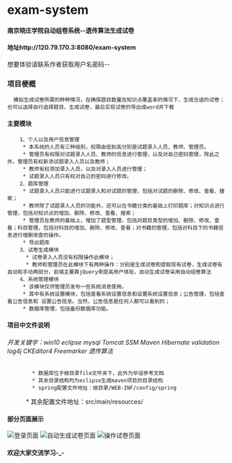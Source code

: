 # exam-system 
#### 南京晓庄学院自动组卷系统--遗传算法生成试卷
#### 地址http://120.79.170.3:8080/exam-system
想要体验请联系作者获取用户名密码--

### 项目梗概
      模拟生成试卷所需的种种情况，在确保题目数量及知识点覆盖率的情况下，生成合适的试卷；也可以选择自行选择题目，生成试卷，最后实现试卷的导出成word并下载
#### 主要模块
        1、个人以及用户信息管理
         * 本系统的人员有三种级别，权限由低到高分别是试题录入人员、教师、管理员。
         * 管理员有权限对试题录入人员、教师的信息进行管理，以及对自己密码管理，除此之外，管理员有权新添试题录入人员以及教师；
         * 教师有权添加录入人员，以及对录入人员进行管理；
         * 试题录入人员只有权对自己的密码进行修改。
        2、题库管理
         * 试题录入人员只能进行试题录入和对试题的管理，包括对试题的删除、修改、查看、搜索；
         * 教师除了试题录入人员的功能外，还可以在书籍分类的基础上打印题库；对知识点进行管理，包括对知识点的增加、删除、修改、查看、搜索；
         * 管理员在教师的基础上，增加了题型管理，包括对题目类型的增加、删除、修改、查看；科目管理，包括对科目的增加、删除、修改、查看；对书籍的管理，包括对科目下的书籍信息进行增删改查的操作。
         * 导出题库
        3、试卷生成模块
          * 试卷录入人员没有权限操作此模块；
          * 教师和管理员在此模块下有两种操作：分别是生成试卷和提取现有试卷，生成试卷有自动和手动两部分，前端主要靠jQuery来提高用户体验，自动生成试卷采用自动组卷算法
        4、系统管理模块
         * 该模块仅供管理员发布一些系统消息使用。
         * 其中有系统设置模块，包括查看系统设置信息和设置系统设置信息；公告管理，包括查看公告信息和 设置公告信息。当然，公告信息是任何人都可以看到的；
         * 数据库管理，包括备份数据库功能。
 #### 项目中文件说明
 ###### 开发关键字：win10 eclipse mysql Tomcat SSM Maven Hibernate validation log4j CKEditor4 Freemarker 遗传算法
            * 数据库位于根目录file文件夹下，此外为毕设参考文档
            * 其余目录结构均为eclipse生成maven项目的目录结构
            * spring配置文件地址：根目录/WEB-INF/config/spring
            * 其余配置文件地址：src/main/resources/
            
#### 部分页面展示
![登录页面](https://github.com/cppcpp/exam-system/raw/master/src/main/webapp/public/images/1.png)
![自动生成试卷页面](https://github.com/cppcpp/exam-system/raw/master/src/main/webapp/public/images/2.png)
![操作试卷页面](https://github.com/cppcpp/exam-system/raw/master/src/main/webapp/public/images/3.png)


#### 欢迎大家交流学习-_-
 
